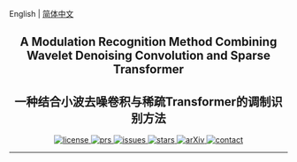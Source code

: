English | [简体中文](README_cn.md)


<h2 align="center">A Modulation Recognition Method Combining Wavelet Denoising Convolution and Sparse Transformer</h2>
<h2 align="center">一种结合小波去噪卷积与稀疏Transformer的调制识别方法</h2>
<p align="center">
    <a href="https://github.com/FanglinLiu1/SENet/blob/main/LICENSE">
        <img alt="license" src="https://img.shields.io/github/license/FanglinLiu1/SENet">
    </a>
    <a href="https://github.com/FanglinLiu1/SENet/pulls">
        <img alt="prs" src="https://img.shields.io/github/issues-pr/FanglinLiu1/SENet">
    </a>
    <a href="https://github.com/FanglinLiu1/SENet/issues">
        <img alt="issues" src="https://img.shields.io/github/issues/FanglinLiu1/SENet?color=pink">
    </a>
    <a href="https://github.com/FanglinLiu1/SENet">
        <img alt="stars" src="https://img.shields.io/github/stars/FanglinLiu1/SENet">
    </a>
    <a href="https://arxiv.org/abs/None">
        <img alt="arXiv" src="https://img.shields.io/badge/arXiv-None-red">
    </a>
    <a href="mailto:2301702513@qq.com">
        <img alt="contact" src="https://img.shields.io/badge/Contact-email-yellow">
    </a>
</p>

---
